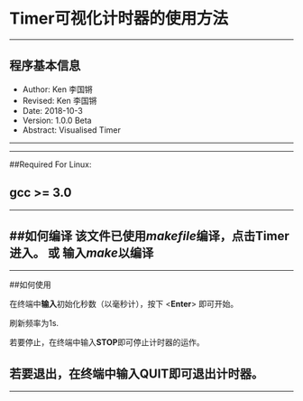# Timer可视化计时器的使用方法
---
## 程序基本信息
- Author: Ken 李国锵
- Revised: Ken 李国锵
- Date: 2018-10-3
- Version: 1.0.0 Beta
- Abstract: Visualised Timer
---
---
##Required
For Linux:

gcc >= 3.0
---
---
##如何编译
该文件已使用*makefile*编译，点击Timer进入。
或 输入*make*以编译
---
---
##如何使用

在终端中**输入**初始化秒数（以毫秒计），按下 <**Enter**> 即可开始。

刷新频率为1s.

若要停止，在终端中输入**STOP**即可停止计时器的运作。

若要退出，在终端中输入**QUIT**即可退出计时器。
---
---


